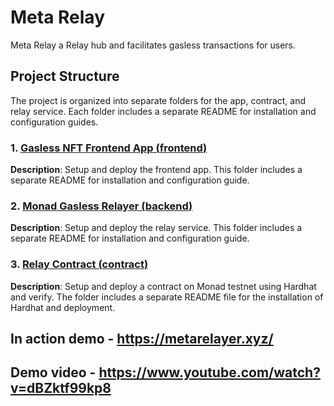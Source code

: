 
# Meta Relay

Meta Relay a Relay hub and facilitates gasless transactions for users.

## Project Structure

The project is organized into separate folders for the app, contract, and relay service. Each folder includes a separate README for installation and configuration guides.

### 1. [Gasless NFT Frontend App (**frontend**)](https://github.com/MetaRelayer/master/tree/main/frontend)
**Description**: Setup and deploy the frontend app. This folder includes a separate README for installation and configuration guide.

### 2. [Monad Gasless Relayer (**backend**)](https://github.com/MetaRelayer/master/tree/main/backend)
**Description**: Setup and deploy the relay service. This folder includes a separate README for installation and configuration guide.

### 3. [Relay Contract (**contract**)](https://github.com/MetaRelayer/master/tree/main/contract)
**Description**: Setup and deploy a contract on Monad testnet using Hardhat and verify. The folder includes a separate README file for the installation of Hardhat and deployment.

## In action demo - https://metarelayer.xyz/
## Demo video - https://www.youtube.com/watch?v=dBZktf99kp8

